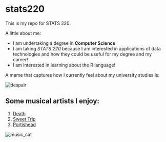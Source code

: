 # stats220

This is my repo for STATS 220. 

A little about me:

- I am undertaking a degree in **Computer Science**
- I am taking *STATS 220* because I am interested in applications of data technologies and how they could be useful for my degree and my career!
- I am interested in learning about the R language!

A meme that captures how I currently feel about my university studies is:

![despair](https://c.tenor.com/CbcPDzn6PJgAAAAd/tenor.gif)

## Some musical artists I enjoy:

1. [Death](https://rateyourmusic.com/artist/death)
2. [Sweet Trip](https://rateyourmusic.com/artist/sweet-trip)
3. [Portishead](https://rateyourmusic.com/artist/portishead)

![music_cat](https://media1.tenor.com/m/WGkpFJQBzMgAAAAC/cat-listening-to-music.gif)
